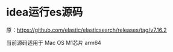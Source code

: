 
# idea运行es源码

原：https://github.com/elastic/elasticsearch/releases/tag/v7.16.2

当前源码适用于 Mac OS M1芯片 arm64
